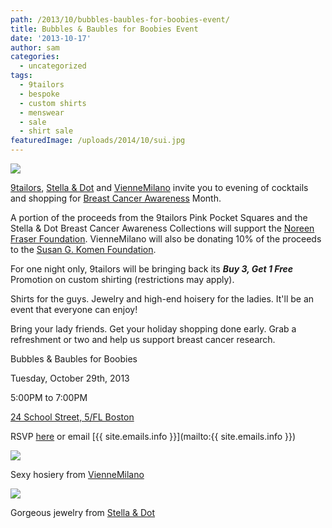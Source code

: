 ```yaml
---
path: /2013/10/bubbles-baubles-for-boobies-event/
title: Bubbles & Baubles for Boobies Event
date: '2013-10-17'
author: sam
categories:
  - uncategorized
tags:
  - 9tailors
  - bespoke
  - custom shirts
  - menswear
  - sale
  - shirt sale
featuredImage: /uploads/2014/10/sui.jpg
---
```

[![](http://3.bp.blogspot.com/-0ZfoYDCCsLo/UmBmpFpVKGI/AAAAAAAARFQ/c8FmL_ttUSU/s640/main_shirt_201310.jpg)](http://3.bp.blogspot.com/-0ZfoYDCCsLo/UmBmpFpVKGI/AAAAAAAARFQ/c8FmL_ttUSU/s1600/main_shirt_201310.jpg)

[9tailors](http://www.9tailors.com/), [Stella & Dot](http://stelladot.com/) and [VienneMilano](http://viennemilano.com/) invite you to evening of cocktails and shopping for [Breast Cancer Awareness](http://www.nbcam.org/) Month. 

A portion of the proceeds from the 9tailors Pink Pocket Squares and the Stella & Dot Breast Cancer Awareness Collections will support the [Noreen Fraser Foundation](http://www.noreenfraserfoundation.org/). VienneMilano will also be donating 10% of the proceeds to the [Susan G. Komen Foundation](http://ww5.komen.org/). 

For one night only, 9tailors will be bringing back its **_Buy 3, Get 1 Free_** Promotion on custom shirting (restrictions may apply). 

Shirts for the guys. Jewelry and high-end hoisery for the ladies. It'll be an event that everyone can enjoy! 

Bring your lady friends. Get your holiday shopping done early. Grab a refreshment or two and help us support breast cancer research. 

Bubbles & Baubles for Boobies 

Tuesday, October 29th, 2013

5:00PM to 7:00PM 

[24 School Street, 5/FL Boston](https://maps.google.com/maps?q=24+School+Street,+Boston,+MA&hl=en&sll=42.31435,-70.970284&sspn=0.323943,0.737457&oq=24+scho&hnear=24+School+St,+Boston,+Suffolk,+Massachusetts+02108&t=m&z=16)

RSVP [here](http://www.stelladot.com/ts/c3xt5) or email [{{ site.emails.info }}](mailto:{{ site.emails.info }})

![](http://3.bp.blogspot.com/-kgayl3vC0hk/UmBmlkIVVeI/AAAAAAAARFI/nRkI2a-YAUs/s320/Photo+Aug+06,+21+44+47.jpg)

Sexy hosiery from [VienneMilano](http://viennemilano.com/)

![](http://4.bp.blogspot.com/-kEGODldhXls/UmBmjevu8AI/AAAAAAAARFA/ZZbQBKAYjas/s320/StellaDot+-+Christina-Somervell-Mae+(1).jpg)

Gorgeous jewelry from [Stella & Dot](http://stelladot.com/)